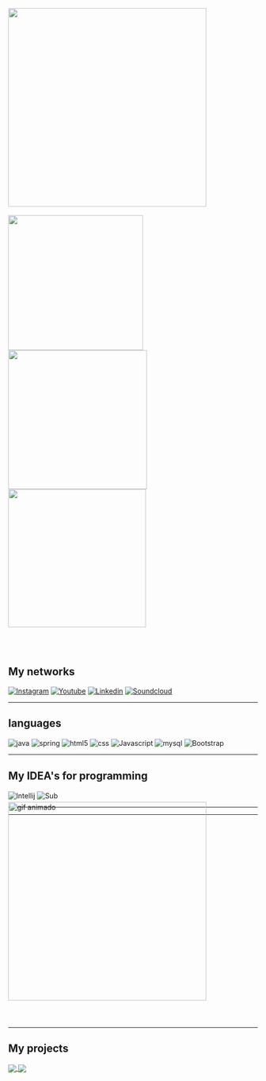 
<img src="https://user-images.githubusercontent.com/74038190/212284158-e840e285-664b-44d7-b79b-e264b5e54825.gif" width="400">
<br><br>
 <a href="https://github.com/GustavoHeimburg">
  <img align="center" src="https://github-readme-stats.vercel.app/api?username=GustavoHeimburg&show_icons=true&theme=onedark" width="272" />
</a>
<a href="https://github.com/GustavoHeimburg">
  <img align="center" src="https://github-readme-stats.vercel.app/api/top-langs/?username=GustavoHeimburg&layout=compact&show_icons=true&theme=onedark"width="280" />
</a>
<a href="https://github.com/GustavoHeimburg">
  <img align="center" src="http://github-readme-streak-stats.herokuapp.com?user=GustavoHeimburg&show_icons=true&theme=onedark&date_format=j%20M%5B%20Y%5D" width="278" />
</a>
</p>


<br><br>
</div>
<h2>My networks</h2> 

[![Instagram](https://img.shields.io/badge/Instagram-E4405F?style=for-the-badge&logo=instagram&logoColor=white)](https://instagram.com/Guste.heimp)
[![Youtube](	https://img.shields.io/badge/YouTube_Gaming-FF0000?style=for-the-badge&logo=youtube-gaming&logoColor=white)](https://www.youtube.com/channel/UC_PXfmAnpPU1jAI4pQkvNog)
[![Linkedin](https://img.shields.io/badge/LinkedIn-0077B5?style=for-the-badge&logo=linkedin&logoColor=white)](https://l1nk.dev/ArwdC)
[![Soundcloud](https://img.shields.io/badge/SoundCloud-FF3300?style=for-the-badge&logo=soundcloud&logoColor=white)](https://soundcloud.com/gustavo-heimburg-pereira)

***

<h2>languages</h2>

<div style="display: inline_block">
  <img align="center" alt="java" src="https://img.shields.io/badge/Java-ED8B00?style=for-the-badge&logo=openjdk&logoColor=black" />
   <img align="center" alt="spring" src="https://img.shields.io/badge/Spring-6DB33F?style=for-the-badge&logo=spring&logoColor=white" />
  <img align="center" alt="html5" src="https://img.shields.io/badge/HTML5-E34F26?style=for-the-badge&logo=html5&logoColor=white" />
  <img align="center" alt="css" src="https://img.shields.io/badge/CSS3-1572B6?style=for-the-badge&logo=css3&logoColor=white" />
  <img align="center" alt="Javascript" src="https://img.shields.io/badge/JavaScript-F7DF1E?style=for-the-badge&logo=javascript&logoColor=black" />
  <img align="center" alt="mysql" src="https://img.shields.io/badge/MySQL-00000F?style=for-the-badge&logo=mysql&logoColor=white" />
  <img align="center" alt="Bootstrap" src="https://img.shields.io/badge/Bootstrap-563D7C?style=for-the-badge&logo=bootstrap&logoColor=white" />
  
  
</div>

***

<h2>My IDEA's for programming</h2>

<div>
  <img align="center" alt="Intellij" src="https://img.shields.io/badge/IntelliJ_IDEA-000000.svg?style=for-the-badge&logo=intellij-idea&logoColor=white"/>
  <img align="center" alt="Sub" src="https://img.shields.io/badge/WebStorm-000000?style=for-the-badge&logo=WebStorm&logoColor=white"/>
  
</div>

***


</div>

***


  <img align="center" style="position: relative; top: -40" src="https://github.com/Anmol-Baranwal/Cool-GIFs-For-GitHub/assets/74038190/de30015f-dc5f-4ecf-a49b-ccd2b89776e4" width="400" align="right" alt="gif animado"></a>
</p>

***
<h2>My projects</h2>

<a href="https://github.com/GustavoHeimburg/GastronomiaWeb">
  <img align="center" src="https://github-readme-stats.vercel.app/api/pin/?username=GustavoHeimburg&repo=NewChallengesJava&theme=onedark" />
 <a href="https://github.com/GustavoHeimburg/JogodavelhaSpring">
  <img align="center" src="https://github-readme-stats.vercel.app/api/pin/?username=GustavoHeimburg&repo=JogodavelhaSpring&theme=onedark" />
</a>

</div>
<br><br>

</div>
<br><br>

